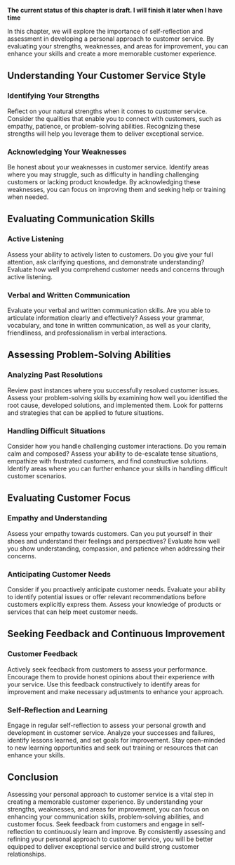 **The current status of this chapter is draft. I will finish it later when I have time**

In this chapter, we will explore the importance of self-reflection and assessment in developing a personal approach to customer service. By evaluating your strengths, weaknesses, and areas for improvement, you can enhance your skills and create a more memorable customer experience.

Understanding Your Customer Service Style
-----------------------------------------

### Identifying Your Strengths

Reflect on your natural strengths when it comes to customer service. Consider the qualities that enable you to connect with customers, such as empathy, patience, or problem-solving abilities. Recognizing these strengths will help you leverage them to deliver exceptional service.

### Acknowledging Your Weaknesses

Be honest about your weaknesses in customer service. Identify areas where you may struggle, such as difficulty in handling challenging customers or lacking product knowledge. By acknowledging these weaknesses, you can focus on improving them and seeking help or training when needed.

Evaluating Communication Skills
-------------------------------

### Active Listening

Assess your ability to actively listen to customers. Do you give your full attention, ask clarifying questions, and demonstrate understanding? Evaluate how well you comprehend customer needs and concerns through active listening.

### Verbal and Written Communication

Evaluate your verbal and written communication skills. Are you able to articulate information clearly and effectively? Assess your grammar, vocabulary, and tone in written communication, as well as your clarity, friendliness, and professionalism in verbal interactions.

Assessing Problem-Solving Abilities
-----------------------------------

### Analyzing Past Resolutions

Review past instances where you successfully resolved customer issues. Assess your problem-solving skills by examining how well you identified the root cause, developed solutions, and implemented them. Look for patterns and strategies that can be applied to future situations.

### Handling Difficult Situations

Consider how you handle challenging customer interactions. Do you remain calm and composed? Assess your ability to de-escalate tense situations, empathize with frustrated customers, and find constructive solutions. Identify areas where you can further enhance your skills in handling difficult customer scenarios.

Evaluating Customer Focus
-------------------------

### Empathy and Understanding

Assess your empathy towards customers. Can you put yourself in their shoes and understand their feelings and perspectives? Evaluate how well you show understanding, compassion, and patience when addressing their concerns.

### Anticipating Customer Needs

Consider if you proactively anticipate customer needs. Evaluate your ability to identify potential issues or offer relevant recommendations before customers explicitly express them. Assess your knowledge of products or services that can help meet customer needs.

Seeking Feedback and Continuous Improvement
-------------------------------------------

### Customer Feedback

Actively seek feedback from customers to assess your performance. Encourage them to provide honest opinions about their experience with your service. Use this feedback constructively to identify areas for improvement and make necessary adjustments to enhance your approach.

### Self-Reflection and Learning

Engage in regular self-reflection to assess your personal growth and development in customer service. Analyze your successes and failures, identify lessons learned, and set goals for improvement. Stay open-minded to new learning opportunities and seek out training or resources that can enhance your skills.

Conclusion
----------

Assessing your personal approach to customer service is a vital step in creating a memorable customer experience. By understanding your strengths, weaknesses, and areas for improvement, you can focus on enhancing your communication skills, problem-solving abilities, and customer focus. Seek feedback from customers and engage in self-reflection to continuously learn and improve. By consistently assessing and refining your personal approach to customer service, you will be better equipped to deliver exceptional service and build strong customer relationships.
